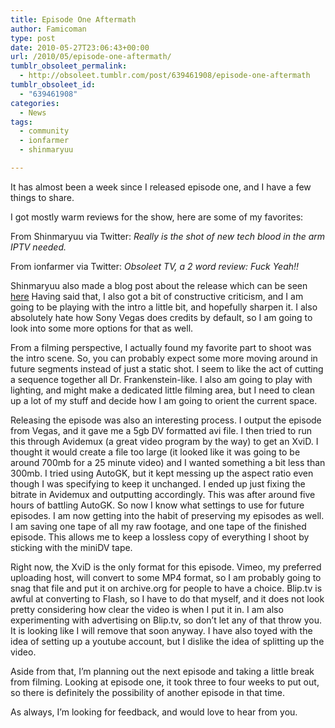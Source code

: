 ```yaml
---
title: Episode One Aftermath
author: Famicoman
type: post
date: 2010-05-27T23:06:43+00:00
url: /2010/05/episode-one-aftermath/
tumblr_obsoleet_permalink:
  - http://obsoleet.tumblr.com/post/639461908/episode-one-aftermath
tumblr_obsoleet_id:
  - "639461908"
categories:
  - News
tags:
  - community
  - ionfarmer
  - shinmaryuu

---
```

It has almost been a week since I released episode one, and I have a few things to share.

I got mostly warm reviews for the show, here are some of my favorites:

From Shinmaryuu via Twitter: _Really is the shot of new tech blood in the arm IPTV needed._

From ionfarmer via Twitter: _Obsoleet TV, a 2 word review: Fuck Yeah!!_ 

Shinmaryuu also made a blog post about the release which can be seen [here](http://www.sxe13.com/ycdtoti/?p=34) Having said that, I also got a bit of constructive criticism, and I am going to be playing with the intro a little bit, and hopefully sharpen it. I also absolutely hate how Sony Vegas does credits by default, so I am going to look into some more options for that as well.

From a filming perspective, I actually found my favorite part to shoot was the intro scene. So, you can probably expect some more moving around in future segments instead of just a static shot. I seem to like the act of cutting a sequence together all Dr. Frankenstein-like. I also am going to play with lighting, and might make a dedicated little filming area, but I need to clean up a lot of my stuff and decide how I am going to orient the current space.

Releasing the episode was also an interesting process. I output the episode from Vegas, and it gave me a 5gb DV formatted avi file. I then tried to run this through Avidemux (a great video program by the way) to get an XviD. I thought it would create a file too large (it looked like it was going to be around 700mb for a 25 minute video) and I wanted something a bit less than 300mb. I tried using AutoGK, but it kept messing up the aspect ratio even though I was specifying to keep it unchanged. I ended up just fixing the bitrate in Avidemux and outputting accordingly. This was after around five hours of battling AutoGK. So now I know what settings to use for future episodes. I am now getting into the habit of preserving my episodes as well. I am saving one tape of all my raw footage, and one tape of the finished episode. This allows me to keep a lossless copy of everything I shoot by sticking with the miniDV tape.

Right now, the XviD is the only format for this episode. Vimeo, my preferred uploading host, will convert to some MP4 format, so I am probably going to snag that file and put it on archive.org for people to have a choice. Blip.tv is awful at converting to Flash, so I have to do that myself, and it does not look pretty considering how clear the video is when I put it in. I am also experimenting with advertising on Blip.tv, so don’t let any of that throw you. It is looking like I will remove that soon anyway. I have also toyed with the idea of setting up a youtube account, but I dislike the idea of splitting up the video.

Aside from that, I’m planning out the next episode and taking a little break from filming. Looking at episode one, it took three to four weeks to put out, so there is definitely the possibility of another episode in that time.

As always, I’m looking for feedback, and would love to hear from you.